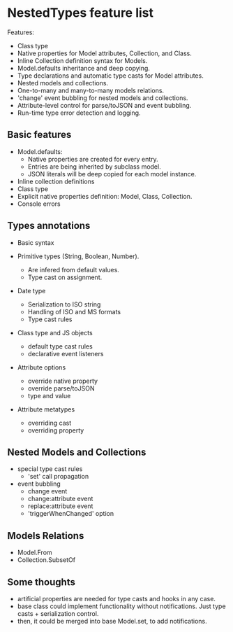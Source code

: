 NestedTypes feature list
========================
Features:

- Class type
- Native properties for Model attributes, Collection, and Class.
- Inline Collection definition syntax for Models.
- Model.defaults inheritance and deep copying.
- Type declarations and automatic type casts for Model attributes.
- Nested models and collections.
- One-to-many and many-to-many models relations.
- 'change' event bubbling for nested models and collections.
- Attribute-level control for parse/toJSON and event bubbling.
- Run-time type error detection and logging.

Basic features
--------------

- Model.defaults:
    - Native properties are created for every entry.
    - Entries are being inherited by subclass model.
    - JSON literals will be deep copied for each model instance.
- Inline collection definitions
- Class type
- Explicit native properties definition: Model, Class, Collection.
- Console errors

Types annotations
--------------------------
- Basic syntax
- Primitive types (String, Boolean, Number).
    - Are infered from default values.
    - Type cast on assignment.
- Date type
    - Serialization to ISO string
    - Handling of ISO and MS formats
    - Type cast rules

- Class type and JS objects
    - default type cast rules
    - declarative event listeners

- Attribute options
    - override native property
    - override parse/toJSON
    - type and value

- Attribute metatypes
    - overriding cast
    - overriding property

Nested Models and Collections
-----------------------------
- special type cast rules
    - 'set' call propagation
- event bubbling
    - change event
    - change:attribute event
    - replace:attribute event
    - 'triggerWhenChanged' option

Models Relations
----------------
- Model.From
- Collection.SubsetOf


Some thoughts
-------------
- artificial properties are needed for type casts and hooks in any case.
- base class could implement functionality without notifications. Just type casts + serialization control.
- then, it could be merged into base Model.set, to add notifications.
